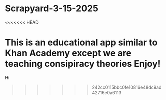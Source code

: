 # Scrapyard-3-15-2025
<<<<<<< HEAD

This is an educational app similar to Khan Academy except we are teaching consipiracy theories
Enjoy!
=======
Hi
>>>>>>> 242cc0115bbc0fe10816e48dc9ad42716e0a6113
